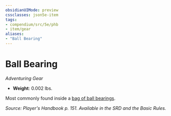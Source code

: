 ```yaml
---
obsidianUIMode: preview
cssclasses: json5e-item
tags:
- compendium/src/5e/phb
- item/gear
aliases: 
- "Ball Bearing"
---
```

# Ball Bearing
*Adventuring Gear*  

- **Weight**: 0.002 lbs.

Most commonly found inside a [bag of ball bearings](compendium/items/ball-bearings-bag-of-1000.md).

*Source: Player's Handbook p. 151. Available in the SRD and the Basic Rules.*